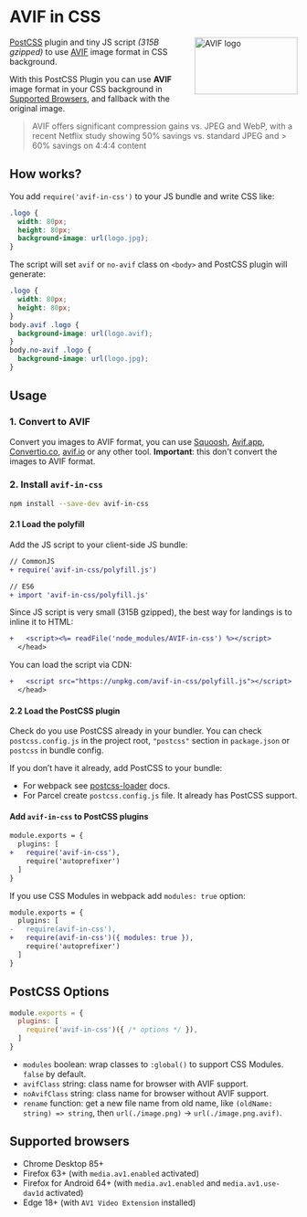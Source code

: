 # AVIF in CSS

<img src="https://github.com/nucliweb/avif-in-css/blob/main/assets/AV1.svg?raw=true" align="right"
     alt="AVIF logo" width="180" height="100">

[PostCSS] plugin and tiny JS script *(315B gzipped)* to use [AVIF] image format in CSS background.

With this PostCSS Plugin you can use **AVIF** image format in your CSS background in [Supported Browsers](#supported-browsers), and fallback with the original image.

> AVIF offers significant compression gains vs. JPEG and WebP, with a recent Netflix study showing 50% savings vs. standard JPEG and > 60% savings on 4:4:4 content

## How works?

You add `require('avif-in-css')` to your JS bundle and write CSS like:

```css
.logo {
  width: 80px;
  height: 80px;
  background-image: url(logo.jpg);
}
```

The script will set `avif` or `no-avif` class on `<body>` and PostCSS plugin will generate:

```css
.logo {
  width: 80px;
  height: 80px;
}
body.avif .logo {
  background-image: url(logo.avif);
}
body.no-avif .logo {
  background-image: url(logo.jpg);
}
```

## Usage
### 1. Convert to AVIF

Convert you images to AVIF format, you can use [Squoosh], [Avif.app], [Convertio.co], [avif.io] or any other tool. **Important**: this don't convert the images to AVIF format.

### 2. Install `avif-in-css`

```sh
npm install --save-dev avif-in-css
```
#### 2.1 Load the polyfill

Add the JS script to your client-side JS bundle:

```diff js
// CommonJS
+ require('avif-in-css/polyfill.js')

// ES6
+ import 'avif-in-css/polyfill.js'
```

Since JS script is very small (315B gzipped), the best way for landings
is to inline it to HTML:

```diff html
+   <script><%= readFile('node_modules/AVIF-in-css') %></script>
  </head>
```

You can load the script via CDN:

```diff html
+   <script src="https://unpkg.com/avif-in-css/polyfill.js"></script>
  </head>
```

#### 2.2 Load the PostCSS plugin

Check do you use PostCSS already in your bundler. You can check `postcss.config.js` in the project root, `"postcss"` section in `package.json` or `postcss` in bundle config.

If you don’t have it already, add PostCSS to your bundle:

* For webpack see [postcss-loader] docs.
* For Parcel create `postcss.config.js` file.
  It already has PostCSS support.
#### Add `avif-in-css` to PostCSS plugins

```diff js
module.exports = {
  plugins: [
+   require('avif-in-css'),
    require('autoprefixer')
  ]
}
```
If you use CSS Modules in webpack add `modules: true` option:

```diff js
module.exports = {
  plugins: [
-   require(avif-in-css'),
+   require(avif-in-css')({ modules: true }),
    require('autoprefixer')
  ]
}
```

## PostCSS Options

```js
module.exports = {
  plugins: [
    require('avif-in-css')({ /* options */ }),
  ]
}
```

* `modules` boolean: wrap classes to `:global()` to support CSS Modules.
  `false` by default.
* `avifClass` string: class name for browser with AVIF support.
* `noAvifClass` string: class name for browser without AVIF support.
* `rename` function: get a new file name from old name, like `(oldName: string) => string`, then `url(./image.png)` → `url(./image.png.avif)`.

## Supported browsers

* Chrome Desktop 85+
* Firefox 63+ (with `media.av1.enabled` activated)
* Firefox for Android 64+ (with `media.av1.enabled` and `media.av1.use-dav1d` activated)
* Edge 18+ (with `AV1 Video Extension` installed)

[PostCSS]: https://github.com/postcss/postcss
[AVIF]: https://aomediacodec.github.io/av1-avif/
[Squoosh]: https://squoosh.app/
[Avif.app]: https://avif.app
[Convertio.co]: https://convertio.co/avif-converter/
[avif.io]: https://avif.io/
[postcss-loader]: https://github.com/postcss/postcss-loader#usage
